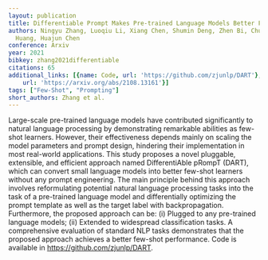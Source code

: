 ```yaml
---
layout: publication
title: Differentiable Prompt Makes Pre-trained Language Models Better Few-shot Learners
authors: Ningyu Zhang, Luoqiu Li, Xiang Chen, Shumin Deng, Zhen Bi, Chuanqi Tan, Fei
  Huang, Huajun Chen
conference: Arxiv
year: 2021
bibkey: zhang2021differentiable
citations: 65
additional_links: [{name: Code, url: 'https://github.com/zjunlp/DART'}, {name: Paper,
    url: 'https://arxiv.org/abs/2108.13161'}]
tags: ["Few-Shot", "Prompting"]
short_authors: Zhang et al.
---
```

Large-scale pre-trained language models have contributed significantly to
natural language processing by demonstrating remarkable abilities as few-shot
learners. However, their effectiveness depends mainly on scaling the model
parameters and prompt design, hindering their implementation in most real-world
applications. This study proposes a novel pluggable, extensible, and efficient
approach named DifferentiAble pRompT (DART), which can convert small language
models into better few-shot learners without any prompt engineering. The main
principle behind this approach involves reformulating potential natural
language processing tasks into the task of a pre-trained language model and
differentially optimizing the prompt template as well as the target label with
backpropagation. Furthermore, the proposed approach can be: (i) Plugged to any
pre-trained language models; (ii) Extended to widespread classification tasks.
A comprehensive evaluation of standard NLP tasks demonstrates that the proposed
approach achieves a better few-shot performance. Code is available in
https://github.com/zjunlp/DART.